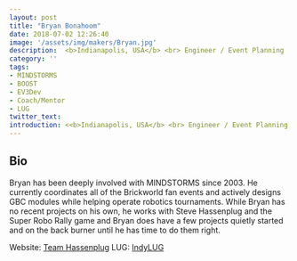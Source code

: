 ```yaml
---
layout: post
title: "Bryan Bonahoom"
date: 2018-07-02 12:26:40
image: '/assets/img/makers/Bryan.jpg'
description:  <b>Indianapolis, USA</b> <br> Engineer / Event Planning
category: ''
tags:
- MINDSTORMS
- BOOST
- EV3Dev
- Coach/Mentor
- LUG
twitter_text:
introduction: <<b>Indianapolis, USA</b> <br> Engineer / Event Planning
---
```




## Bio


Bryan has been deeply involved with MINDSTORMS since 2003.  He currently coordinates all of the Brickworld fan events and actively designs GBC modules while helping operate robotics tournaments.  While Bryan has no recent projects on his own, he works with Steve Hassenplug and the Super Robo Rally game and Bryan does have a few projects quietly started and on the back burner until he has time to do them right.

Website: [Team Hassenplug](http://www.teamhassenplug.org/)
LUG: [IndyLUG](http://indylug.org/)